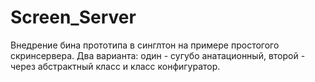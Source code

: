 # Screen_Server

Внедрение бина прототипа в синглтон на примере простогого скринсервера. 
Два варианта: 
один - сугубо анатационный, 
второй - через абстрактный класс и класс конфигуратор. 
